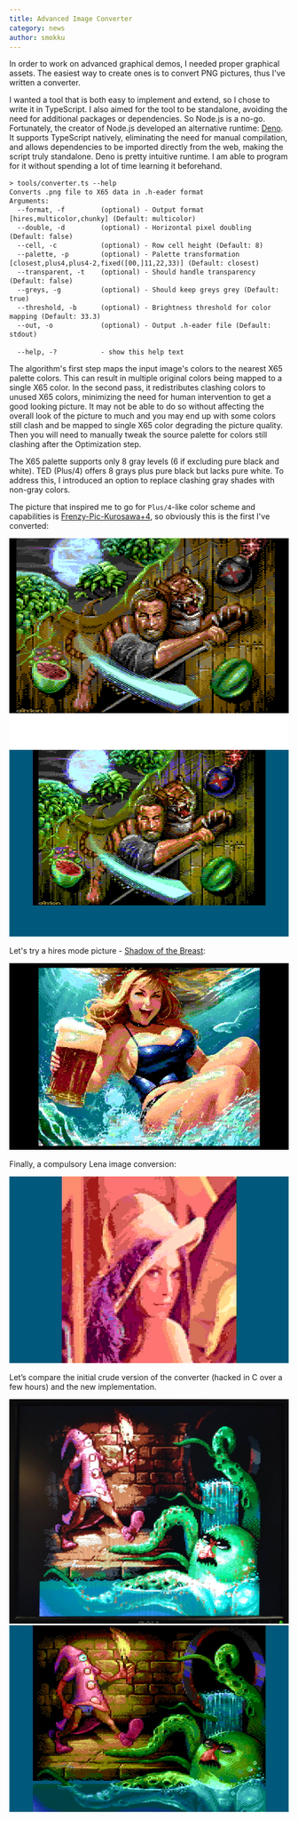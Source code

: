 ```yaml
---
title: Advanced Image Converter
category: news
author: smokku
---
```


In order to work on advanced graphical demos, I needed proper graphical assets.
The easiest way to create ones is to convert PNG pictures, thus I've written a converter.

I wanted a tool that is both easy to implement and extend, so I chose to write it in TypeScript.
I also aimed for the tool to be standalone, avoiding the need for additional packages or dependencies. So Node.js is a no-go.
Fortunately, the creator of Node.js developed an alternative runtime: [Deno][1]. It supports TypeScript natively, eliminating the need for manual compilation, and allows dependencies to be imported directly from the web, making the script truly standalone.
Deno is pretty intuitive runtime. I am able to program for it without spending a lot of time learning it beforehand.

```console
> tools/converter.ts --help
Converts .png file to X65 data in .h-eader format
Arguments:
  --format, -f         (optional) - Output format [hires,multicolor,chunky] (Default: multicolor)
  --double, -d         (optional) - Horizontal pixel doubling (Default: false)
  --cell, -c           (optional) - Row cell height (Default: 8)
  --palette, -p        (optional) - Palette transformation [closest,plus4,plus4-2,fixed([00,]11,22,33)] (Default: closest)
  --transparent, -t    (optional) - Should handle transparency (Default: false)
  --greys, -g          (optional) - Should keep greys grey (Default: true)
  --threshold, -b      (optional) - Brightness threshold for color mapping (Default: 33.3)
  --out, -o            (optional) - Output .h-eader file (Default: stdout)

  --help, -?           - show this help text
```

The algorithm's first step maps the input image's colors to the nearest X65 palette colors.
This can result in multiple original colors being mapped to a single X65 color.
In the second pass, it redistributes clashing colors to unused X65 colors, minimizing the need for human intervention to get a good looking picture.
It may not be able to do so without affecting the overall look of the picture to much and you may end up with some colors still clash and be mapped to single X65 color degrading the picture quality. Then you will need to manually tweak the source palette for colors still clashing after the Optimization step.

The X65 palette supports only 8 gray levels (6 if excluding pure black and white).
TED (Plus/4) offers 8 grays plus pure black but lacks pure white. To address this, I introduced an option to replace clashing gray shades with non-gray colors.

The picture that inspired me to go for `Plus/4`-like color scheme and capabilities is
[Frenzy-Pic-Kurosawa+4](https://plus4world.powweb.com/software/Frenzy-Pic-KurosawaPlus4),
so obviously this is the first I've converted:

![Frenzy-Pic-Kurosawa+4](/media/2024-11-24_Kurosawa-Plus4.png)
![Frenzy-Pic-Kurosawa](/media/2024-11-24_Kurosawa-X65.jpg)

Let's try a hires mode picture - [Shadow of the Breast](https://plus4world.powweb.com/software/Shadow_of_the_Breast):

![Shadow of the Breast](/media/2024-11-29_shadow.jpg)

Finally, a compulsory Lena image conversion:

![Lena](/media/2024-11-24_Lena.jpg)

Let’s compare the initial crude version of the converter (hacked in C over a few hours) and the new implementation.

![Lena](/media/2024-11-29_Zak_before.png)
![Lena](/media/2024-11-29_Zak_today.jpg)

[1]: https://deno.com/
